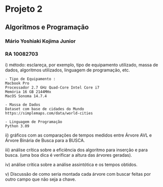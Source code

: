 # Projeto 2 
## Algoritmos e Programação
### Mário Yoshiaki Kojima Junior
### RA 10082703

i) método: esclareça, por exemplo, tipo de equipamento utilizado, massa de dados, algoritmos utilizados, linguagem de programação, etc.

```
- Tipo de Equipamento : 
Macbook Pro 
Processador 2.7 GHz Quad-Core Intel Core i7 
Memória 16 GB 2144MHx
MacOS Sonoma 14.7.4

- Massa de Dados
Dataset com base de cidades do Mundo
https://simplemaps.com/data/world-cities

- Linguagem de Programação
Python 3.09
```


ii) gráficos com as comparações de tempos medidos entre Árvore AVL e Árvore Binária de Busca para a BUSCA.

iii) análise crítica sobre a eficiência dos algoritmo para inserção e para busca. (uma boa dica é verificar a altura das árvores geradas).

iv) análise crítica sobre a análise assintótica e os tempos obtidos.

v) Discussão de como seria montada cada árvore com buscar feitas por outro campo que não seja a chave.
